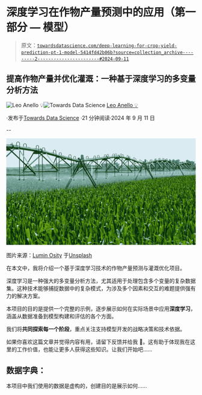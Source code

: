 # 深度学习在作物产量预测中的应用（第一部分 — 模型）

> 原文：[`towardsdatascience.com/deep-learning-for-crop-yield-prediction-pt-1-model-5414fd42b06b?source=collection_archive---------2-----------------------#2024-09-11`](https://towardsdatascience.com/deep-learning-for-crop-yield-prediction-pt-1-model-5414fd42b06b?source=collection_archive---------2-----------------------#2024-09-11)

## 提高作物产量并优化灌溉：一种基于深度学习的多变量分析方法

[](https://medium.com/@panData?source=post_page---byline--5414fd42b06b--------------------------------)![Leo Anello 💡](https://medium.com/@panData?source=post_page---byline--5414fd42b06b--------------------------------)[](https://towardsdatascience.com/?source=post_page---byline--5414fd42b06b--------------------------------)![Towards Data Science](https://towardsdatascience.com/?source=post_page---byline--5414fd42b06b--------------------------------) [Leo Anello 💡](https://medium.com/@panData?source=post_page---byline--5414fd42b06b--------------------------------)

·发布于[Towards Data Science](https://towardsdatascience.com/?source=post_page---byline--5414fd42b06b--------------------------------) ·21 分钟阅读·2024 年 9 月 11 日

--

![](img/1b6ae6af2c44cf0337f1859a80970a09.png)

图片来源：[Lumin Osity](https://unsplash.com/@lumin_osity?utm_source=medium&utm_medium=referral) 于[Unsplash](https://unsplash.com/?utm_source=medium&utm_medium=referral)

在本文中，我将介绍一个基于深度学习技术的作物产量预测与灌溉优化项目。

深度学习是一种强大的多变量分析方法，尤其适用于处理包含多个变量的复杂数据集。这种技术能够捕捉数据中的复杂模式，为涉及多个因素和交互的难题提供强有力的解决方案。

本项目的目的是提供一个完整的示例，逐步展示如何在实际场景中应用**深度学习**，涵盖从数据准备到模型构建和评估的各个方面。

我们将**共同探索每一个阶段**，重点关注支持模型开发的战略决策和技术依据。

如果你喜欢这篇文章并觉得内容有用，请留下反馈并给我 👏。这有助于体现我在这里的工作价值，也能让更多人获得这些知识。让我们开始吧……

## 数据字典：

本项目中我们使用的数据是虚构的，创建目的是展示如何……

